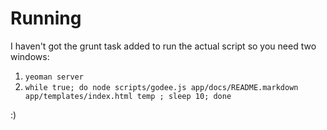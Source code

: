 # Running

I haven't got the grunt task added to run the actual script so you need two
windows:

1. `yeoman server`
2. `while true; do node scripts/godee.js app/docs/README.markdown app/templates/index.html temp ; sleep 10; done`

:)
